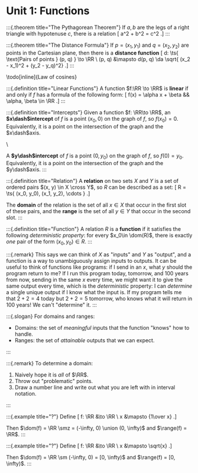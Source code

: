 # Unit 1: Functions

:::{.theorem title="The Pythagorean Theorem"}
If $a,b$ are the legs of a right triangle with hypotenuse $c$, there is a relation
\[
a^2 + b^2 = c^2
.\]
:::


:::{.theorem title="The Distance Formula"}
If $p = (x_1, y_1)$ and $q = (x_2, y_2)$ are points in the Cartesian plane, then there is a **distance function**
\[
d: \ts{ \text{Pairs of points } (p, q) } \to \RR \\
(p, q) &\mapsto d(p, q) \da \sqrt{ (x_2 - x_1)^2 + (y_2 - y_q)^2}
.\]
:::

\todo[inline]{Law of cosines}

:::{.definition title="Linear Functions"}
A function $f:\RR \to \RR$ is **linear** if and only if $f$ has a formula of the following form:
\[
f(x) = \alpha x + \beta && \alpha, \beta \in \RR
.\]
:::

:::{.definition title="Intercepts"}
Given a function $f: \RR\to \RR$, an **$x\dash$intercept** of $f$ is a point $(x_0, 0)$ on the graph of $f$, so $f(x_0) = 0$. 
Equivalently, it is a point on the intersection of the graph and the $x\dash$axis.

\

A **$y\dash$intercept** of $f$ is a point $(0, y_0)$ on the graph of $f$, so $f(0) = y_0$.
Equivalently, it is a point on the intersection of the graph and the $y\dash$axis.
:::

:::{.definition title="Relation"}
A **relation** on two sets $X$ and $Y$ is a set of ordered pairs $(x, y) \in X \cross Y$, so $R$ can be described as a set:
\[
R = \ts{ (x_0, y_0), (x_1, y_2), \cdots } 
.\]

The **domain** of the relation is the set of all $x\in X$ that occur in the first slot of these pairs, and the **range** is the set of all $y\in Y$ that occur in the second slot.
:::

:::{.definition title="Function"}
A relation $R$ is a **function** if it satisfies the following *deterministic property*: for every $x_0\in \dom(R)$, there is exactly *one* pair of the form $(x_0, y_0) \in R$.
:::

:::{.remark}
This says we can think of $X$ as "inputs" and $Y$ as "output", and a function is a way to unambiguously assign inputs to outputs.
It can be useful to think of functions like programs: if I send in an $x$, what $y$ should the program return to me?
If I run this program today, tomorrow, and 100 years from now, sending in the same $x$ every time, we might want it to give the same output every time, which is the *deterministic* property: I can *determine* a single unique output if I know what the input is.
If my program tells me that $2+2=4$ today but $2+2=5$ tomorrow, who knows what it will return in 100 years! 
We can't "determine" it.
:::

:::{.slogan}
For domains and ranges:

- Domains: the set of *meaningful* inputs that the function "knows" how to handle.
- Ranges: the set of *attainable* outputs that we can expect.

:::

:::{.remark}
To determine a domain:

1. Naively hope it is *all* of $\RR$.
2. Throw out "problematic" points.
3. Draw a number line and write out what you are left with in interval notation.

:::

:::{.example title="?"}
Define
\[
f: \RR &\to \RR \\
x &\mapsto {1\over x}
.\]

Then $\dom(f) = \RR \smz = (-\infty, 0) \union (0, \infty)$ and $\range(f) = \RR$.
:::

:::{.example title="?"}
Define
\[
f: \RR &\to \RR \\
x &\mapsto \sqrt{x}
.\]

Then $\dom(f) = \RR \sm (-\infty, 0) = [0, \infty)$ and $\range(f) = [0, \infty)$.
:::





